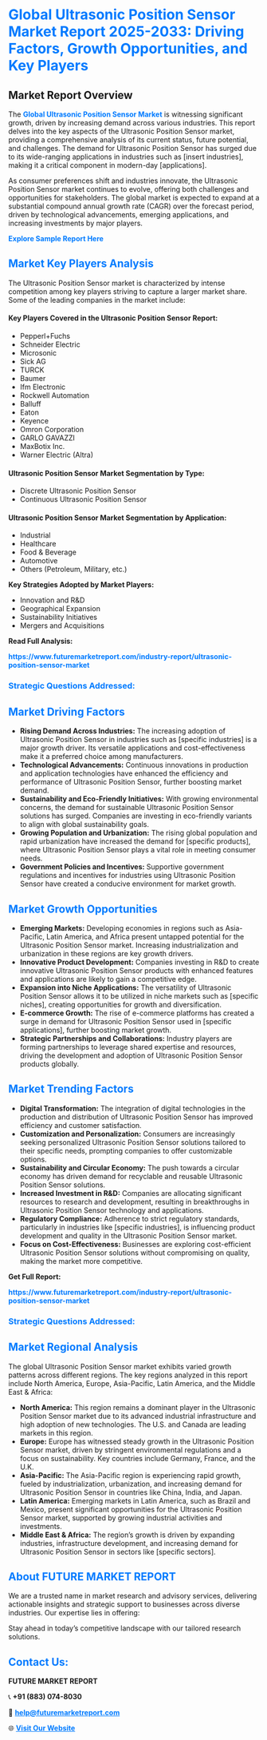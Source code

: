 <h1 style="color: #007BFF;">Global Ultrasonic Position Sensor Market Report 2025-2033: Driving Factors, Growth Opportunities, and Key Players</h1>

<section id="overview">
<h2>Market Report Overview</h2>
<p>The <a href="https://www.futuremarketreport.com/industry-report/ultrasonic-position-sensor-market" style="color: #007BFF; text-decoration: none;"><strong>Global Ultrasonic Position Sensor Market</strong></a> is witnessing significant growth, driven by increasing demand across various industries. This report delves into the key aspects of the Ultrasonic Position Sensor market, providing a comprehensive analysis of its current status, future potential, and challenges. The demand for Ultrasonic Position Sensor has surged due to its wide-ranging applications in industries such as [insert industries], making it a critical component in modern-day [applications].</p>
<p>As consumer preferences shift and industries innovate, the Ultrasonic Position Sensor market continues to evolve, offering both challenges and opportunities for stakeholders. The global market is expected to expand at a substantial compound annual growth rate (CAGR) over the forecast period, driven by technological advancements, emerging applications, and increasing investments by major players.</p>
</section>

<section id="overview">
<p><a href="https://www.futuremarketreport.com/request-sample/reportId=55201" style="color: #007BFF; text-decoration: none;"><strong>Explore Sample Report Here</strong></a></p>
</section>

<section id="key-players">
<h2 style="color: #007BFF;">Market Key Players Analysis</h2>
<p>The Ultrasonic Position Sensor market is characterized by intense competition among key players striving to capture a larger market share. Some of the leading companies in the market include:</p>
<h4>Key Players Covered in the Ultrasonic Position Sensor Report:</h4>
<ul><li>Pepperl+Fuchs</li><li>Schneider Electric</li><li>Microsonic</li><li>Sick AG</li><li>TURCK</li><li>Baumer</li><li>Ifm Electronic</li><li>Rockwell Automation</li><li>Balluff</li><li>Eaton</li><li>Keyence</li><li>Omron Corporation</li><li>GARLO GAVAZZI</li><li>MaxBotix Inc.</li><li>Warner Electric (Altra)</li></ul>
<h4>Ultrasonic Position Sensor Market Segmentation by Type:</h4>
<ul><li>Discrete Ultrasonic Position Sensor</li><li>Continuous Ultrasonic Position Sensor</li></ul>

<h4>Ultrasonic Position Sensor Market Segmentation by Application:</h4>
<ul><li>Industrial</li><li>Healthcare</li><li>Food &amp; Beverage</li><li>Automotive</li><li>Others (Petroleum, Military, etc.)</li></ul>
<p><strong>Key Strategies Adopted by Market Players:</strong></p>
<ul>
<li>Innovation and R&D</li>
<li>Geographical Expansion</li>
<li>Sustainability Initiatives</li>
<li>Mergers and Acquisitions</li>
</ul>
</section>

<section>
<p><strong>Read Full Analysis: </strong></p><a href="https://www.futuremarketreport.com/industry-report/ultrasonic-position-sensor-market" style="color: #007BFF; text-decoration: none;"><strong>https://www.futuremarketreport.com/industry-report/ultrasonic-position-sensor-market</strong></a>
<h3 style="color: #007BFF;">Strategic Questions Addressed:</h3>
</section>

<section id="driving-factors">
<h2 style="color: #007BFF;">Market Driving Factors</h2>
<ul>
<li><strong>Rising Demand Across Industries:</strong> The increasing adoption of Ultrasonic Position Sensor in industries such as [specific industries] is a major growth driver. Its versatile applications and cost-effectiveness make it a preferred choice among manufacturers.</li>
<li><strong>Technological Advancements:</strong> Continuous innovations in production and application technologies have enhanced the efficiency and performance of Ultrasonic Position Sensor, further boosting market demand.</li>
<li><strong>Sustainability and Eco-Friendly Initiatives:</strong> With growing environmental concerns, the demand for sustainable Ultrasonic Position Sensor solutions has surged. Companies are investing in eco-friendly variants to align with global sustainability goals.</li>
<li><strong>Growing Population and Urbanization:</strong> The rising global population and rapid urbanization have increased the demand for [specific products], where Ultrasonic Position Sensor plays a vital role in meeting consumer needs.</li>
<li><strong>Government Policies and Incentives:</strong> Supportive government regulations and incentives for industries using Ultrasonic Position Sensor have created a conducive environment for market growth.</li>
</ul>
</section>

<section id="growth-opportunities">
<h2 style="color: #007BFF;">Market Growth Opportunities</h2>
<ul>
<li><strong>Emerging Markets:</strong> Developing economies in regions such as Asia-Pacific, Latin America, and Africa present untapped potential for the Ultrasonic Position Sensor market. Increasing industrialization and urbanization in these regions are key growth drivers.</li>
<li><strong>Innovative Product Development:</strong> Companies investing in R&D to create innovative Ultrasonic Position Sensor products with enhanced features and applications are likely to gain a competitive edge.</li>
<li><strong>Expansion into Niche Applications:</strong> The versatility of Ultrasonic Position Sensor allows it to be utilized in niche markets such as [specific niches], creating opportunities for growth and diversification.</li>
<li><strong>E-commerce Growth:</strong> The rise of e-commerce platforms has created a surge in demand for Ultrasonic Position Sensor used in [specific applications], further boosting market growth.</li>
<li><strong>Strategic Partnerships and Collaborations:</strong> Industry players are forming partnerships to leverage shared expertise and resources, driving the development and adoption of Ultrasonic Position Sensor products globally.</li>
</ul>
</section>

<section id="trending-factors">
<h2 style="color: #007BFF;">Market Trending Factors</h2>
<ul>
<li><strong>Digital Transformation:</strong> The integration of digital technologies in the production and distribution of Ultrasonic Position Sensor has improved efficiency and customer satisfaction.</li>
<li><strong>Customization and Personalization:</strong> Consumers are increasingly seeking personalized Ultrasonic Position Sensor solutions tailored to their specific needs, prompting companies to offer customizable options.</li>
<li><strong>Sustainability and Circular Economy:</strong> The push towards a circular economy has driven demand for recyclable and reusable Ultrasonic Position Sensor solutions.</li>
<li><strong>Increased Investment in R&D:</strong> Companies are allocating significant resources to research and development, resulting in breakthroughs in Ultrasonic Position Sensor technology and applications.</li>
<li><strong>Regulatory Compliance:</strong> Adherence to strict regulatory standards, particularly in industries like [specific industries], is influencing product development and quality in the Ultrasonic Position Sensor market.</li>
<li><strong>Focus on Cost-Effectiveness:</strong> Businesses are exploring cost-efficient Ultrasonic Position Sensor solutions without compromising on quality, making the market more competitive.</li>
</ul>
</section>

<section>
<p><strong>Get Full Report: </strong></p><a href="https://www.futuremarketreport.com/industry-report/ultrasonic-position-sensor-market" style="color: #007BFF; text-decoration: none;"><strong>https://www.futuremarketreport.com/industry-report/ultrasonic-position-sensor-market</strong></a>
<h3 style="color: #007BFF;">Strategic Questions Addressed:</h3>
</section>


<section id="regional-analysis">
<h2 style="color: #007BFF;">Market Regional Analysis</h2>
<p>The global Ultrasonic Position Sensor market exhibits varied growth patterns across different regions. The key regions analyzed in this report include North America, Europe, Asia-Pacific, Latin America, and the Middle East & Africa:</p>
<ul>
<li><strong>North America:</strong> This region remains a dominant player in the Ultrasonic Position Sensor market due to its advanced industrial infrastructure and high adoption of new technologies. The U.S. and Canada are leading markets in this region.</li>
<li><strong>Europe:</strong> Europe has witnessed steady growth in the Ultrasonic Position Sensor market, driven by stringent environmental regulations and a focus on sustainability. Key countries include Germany, France, and the U.K.</li>
<li><strong>Asia-Pacific:</strong> The Asia-Pacific region is experiencing rapid growth, fueled by industrialization, urbanization, and increasing demand for Ultrasonic Position Sensor in countries like China, India, and Japan.</li>
<li><strong>Latin America:</strong> Emerging markets in Latin America, such as Brazil and Mexico, present significant opportunities for the Ultrasonic Position Sensor market, supported by growing industrial activities and investments.</li>
<li><strong>Middle East & Africa:</strong> The region’s growth is driven by expanding industries, infrastructure development, and increasing demand for Ultrasonic Position Sensor in sectors like [specific sectors].</li>
</ul>
</section>

<footer>
<h2 style="color: #007BFF;">About FUTURE MARKET REPORT</h2>
<p>We are a trusted name in market research and advisory services, delivering actionable insights and strategic support to businesses across diverse industries. Our expertise lies in offering:</p>

<p>Stay ahead in today’s competitive landscape with our tailored research solutions.</p>

<h2 style="color: #007BFF;">Contact Us:</h2>
<p><strong>FUTURE MARKET REPORT</strong></p>
<p>📞 <strong>+91 (883) 074-8030</strong></p>
<p>📧 <strong><a href="mailto:help@futuremarketreport.com" style="color: #007BFF;">help@futuremarketreport.com</a></strong></p>
<p>🌐 <strong><a href="https://www.futuremarketreport.com/" style="color: #007BFF;">Visit Our Website</a></strong></p>
</footer>